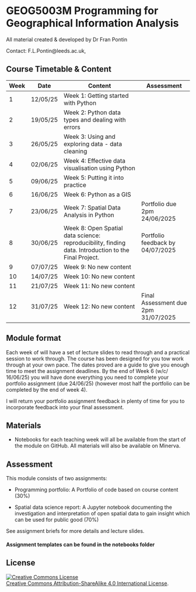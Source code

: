 # GEOG5003M Programming for Geographical Information Analysis

All material created & developed by Dr Fran Pontin

Contact: F.L.Pontin\@leeds.ac.uk,

## Course Timetable & Content

| Week | Date     | Content                                                                                              | Assessment                          |
|------|----------|------------------------------------------------------------------------------------------------------|-------------------------------------|
| 1    | 12/05/25 | Week 1: Getting started with Python                                                                  |                                  |
| 2    | 19/05/25 | Week 2: Python data types and dealing with errors                                                    |                                   |
| 3    | 26/05/25 | Week 3: Using and exploring data - data cleaning                                                     |                                   |
| 4    | 02/06/25 | Week 4: Effective data visualisation using Python                                                    |                                  |
| 5    | 09/06/25 | Week 5: Putting it into practice                                                                     |                                 |
| 6    | 16/06/25 | Week 6: Python as a GIS                                                                              |                                  |
| 7    | 23/06/25 | Week 7: Spatial Data Analysis in Python                                                              | Portfolio due 2pm 24/06/2025        |
| 8    | 30/06/25 | Week 8: Open Spatial data science: reproducibility, finding data. Introduction to the Final Project. | Portfolio feedback by 04/07/2025    |
| 9    | 07/07/25 | Week 9: No new content                                                                               |                                     |
| 10   | 14/07/25 | Week 10: No new content                                                                              |                                     |
| 11   | 21/07/25 | Week 11: No new content                                                                              |                                     |
| 12   | 31/07/25 | Week 12: No new content                                                                              | Final Assessment due 2pm 31/07/2025 |

## Module format

Each week of will have a set of lecture slides to read through and a practical session to work through. The course has been designed for you tow work through at your own pace. The dates proved are a guide to give you enough time to meet the assignment deadlines. By the end of Week 6 (w/c/ 16/06/25) you will have done everything you need to complete your portfolio assignment (due 24/06/25) (however most half the portfolio can be completed by the end of week 4).

I will return your portfolio assignment feedback in plenty of time for you to incorporate feedback into your final assessment.

## Materials

-   Notebooks for each teaching week will all be available from the start of the module on GitHub. All materials will also be available on Minerva.


## Assessment

This module consists of two assignments:

- Programming portfolio: A Portfolio of code based on course content (30%)

- Spatial data science report: A Jupyter notebook documenting the investigation and interpretation of open spatial data to gain insight which can be used for public good (70%)

See assignment briefs for more details and lecture slides.

#### Assignment templates can be found in the notebooks folder


## License

<a rel="license" href="http://creativecommons.org/licenses/by-sa/4.0/"><img src="https://i.creativecommons.org/l/by-sa/4.0/88x31.png" alt="Creative Commons License" style="border-width:0"/></a><br><a rel="license" href="http://creativecommons.org/licenses/by-sa/4.0/">Creative Commons Attribution-ShareAlike 4.0 International License</a>.
